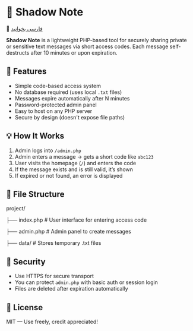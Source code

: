 # 🔐 Shadow Note


📘 [فارسی بخوانید](README.fa.md)



**Shadow Note** is a lightweight PHP-based tool for securely sharing private or sensitive text messages via short access codes. Each message self-destructs after 10 minutes or upon expiration.

## 🚀 Features

- Simple code-based access system
- No database required (uses local `.txt` files)
- Messages expire automatically after N minutes
- Password-protected admin panel
- Easy to host on any PHP server
- Secure by design (doesn't expose file paths)

## 💡 How It Works

1. Admin logs into `/admin.php`
2. Admin enters a message → gets a short code like `abc123`
3. User visits the homepage (`/`) and enters the code
4. If the message exists and is still valid, it’s shown
5. If expired or not found, an error is displayed

## 📁 File Structure

project/

├── index.php # User interface for entering access code

├── admin.php # Admin panel to create messages

├── data/ # Stores temporary .txt files


## 🔐 Security

- Use HTTPS for secure transport
- You can protect `admin.php` with basic auth or session login
- Files are deleted after expiration automatically

## 📄 License

MIT — Use freely, credit appreciated!
